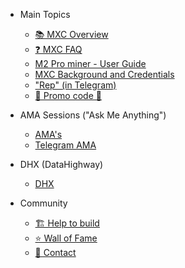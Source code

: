 - Main Topics   
    - [📚 MXC Overview](MDFiles/MXCOverview.md) 
    - [❓ MXC FAQ](MDFiles/MXCFAQ.md)
    - [M2 Pro miner - User Guide](MDFiles/M2ProMiner_UserGuide.md)
    - [MXC Background and Credentials](MDFiles/MXCBackgroundAndCredentials.md)
    - ["Rep" (in Telegram)](MDFiles/Rep.md)
    - [🤑 Promo code 🤑](MDFiles/promo.md)

- AMA Sessions ("Ask Me Anything")
    - [AMA's](MDFiles/AMAs.md)
    - [Telegram AMA](MDFiles/TelegramAma.md)

- DHX (DataHighway)
    - [DHX](MDFiles/Handbook/DHX.md)

- Community
    - [🏗️ Help to build](MDFiles/HelpToBuild.md)
    - [⭐ Wall of Fame](MDFiles/WallOfFame.md)
    - [📇 Contact](https://t.me/Dutchdev)

